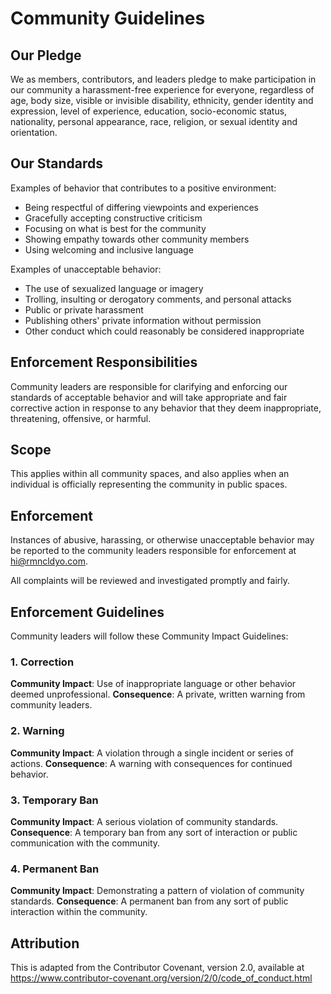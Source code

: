 # Community Guidelines

## Our Pledge

We as members, contributors, and leaders pledge to make participation in our community a harassment-free experience for everyone, regardless of age, body size, visible or invisible disability, ethnicity, gender identity and expression, level of experience, education, socio-economic status, nationality, personal appearance, race, religion, or sexual identity and orientation.

## Our Standards

Examples of behavior that contributes to a positive environment:

* Being respectful of differing viewpoints and experiences
* Gracefully accepting constructive criticism
* Focusing on what is best for the community
* Showing empathy towards other community members
* Using welcoming and inclusive language

Examples of unacceptable behavior:

* The use of sexualized language or imagery
* Trolling, insulting or derogatory comments, and personal attacks
* Public or private harassment
* Publishing others' private information without permission
* Other conduct which could reasonably be considered inappropriate

## Enforcement Responsibilities

Community leaders are responsible for clarifying and enforcing our standards of acceptable behavior and will take appropriate and fair corrective action in response to any behavior that they deem inappropriate, threatening, offensive, or harmful.

## Scope

This applies within all community spaces, and also applies when an individual is officially representing the community in public spaces.

## Enforcement

Instances of abusive, harassing, or otherwise unacceptable behavior may be reported to the community leaders responsible for enforcement at hi@rmncldyo.com.

All complaints will be reviewed and investigated promptly and fairly.

## Enforcement Guidelines

Community leaders will follow these Community Impact Guidelines:

### 1. Correction
**Community Impact**: Use of inappropriate language or other behavior deemed unprofessional.
**Consequence**: A private, written warning from community leaders.

### 2. Warning
**Community Impact**: A violation through a single incident or series of actions.
**Consequence**: A warning with consequences for continued behavior.

### 3. Temporary Ban
**Community Impact**: A serious violation of community standards.
**Consequence**: A temporary ban from any sort of interaction or public communication with the community.

### 4. Permanent Ban
**Community Impact**: Demonstrating a pattern of violation of community standards.
**Consequence**: A permanent ban from any sort of public interaction within the community.

## Attribution

This is adapted from the Contributor Covenant, version 2.0, available at https://www.contributor-covenant.org/version/2/0/code_of_conduct.html